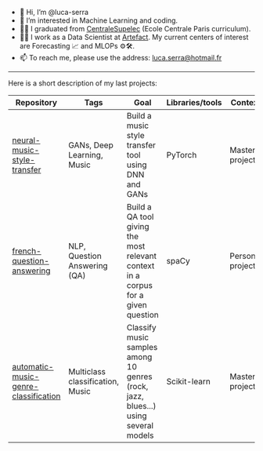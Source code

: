 - 👋 Hi, I’m @luca-serra
- 👀 I’m interested in Machine Learning and coding.
- 👨‍🎓 I graduated from [CentraleSupelec](https://www.centralesupelec.fr/en/) (Ecole Centrale Paris curriculum).
- 👨‍💻 I work as a Data Scientist at [Artefact](https://www.artefact.com/).
My current centers of interest are Forecasting 📈 and MLOPs ⚙️🛠.
- 📫 To reach me, please use the address: luca.serra@hotmail.fr

___

Here is a short description of my last projects:

| Repository                                 | Tags                             | Goal                                                                               | Libraries/tools | Context          |
|--------------------------------------|----------------------------------|------------------------------------------------------------------------------------|-----------------|------------------|
| [neural-music-style-transfer](https://github.com/luca-serra/neural-music-style-transfer)          | GANs, Deep Learning, Music       | Build a music style transfer tool using DNN and GANs                               | PyTorch         | Master project   |
| [french-question-answering](https://github.com/luca-serra/french-question-answering)            | NLP, Question Answering (QA)     | Build a QA tool giving the most relevant context in a corpus for a given question  | spaCy           | Personal project |
| [automatic-music-genre-classification](https://github.com/luca-serra/automatic-music-genre-classification) | Multiclass classification, Music | Classify music samples among 10 genres (rock, jazz, blues...) using several models | Scikit-learn    | Master project   |
